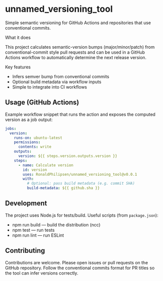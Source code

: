 # unnamed_versioning_tool

Simple semantic versioning for GitHub Actions and repositories that use
conventional commits.

What it does

This project calculates semantic-version bumps (major/minor/patch) from
conventional-commit style pull requests and can be used in a GitHub Actions
workflow to automatically determine the next release version.

Key features

- Infers semver bump from conventional commits
- Optional build metadata via workflow inputs
- Simple to integrate into CI workflows

## Usage (GitHub Actions)

Example workflow snippet that runs the action and exposes the computed version
as a job output:

```yaml
jobs:
  version:
    runs-on: ubuntu-latest
    permissions:
      contents: write
    outputs:
      version: ${{ steps.version.outputs.version }}
    steps:
      - name: Calculate version
        id: version
        uses: RonaldPhilipsen/unnamed_versioning_tool@v0.0.1
        with:
          # Optional: pass build metadata (e.g. commit SHA)
          build-metadata: ${{ github.sha }}
```

## Development

The project uses Node.js for tests/build. Useful scripts (from `package.json`):

- npm run build — build the distribution (ncc)
- npm test — run tests
- npm run lint — run ESLint

## Contributing

Contributions are welcome. Please open issues or pull requests on the GitHub
repository. Follow the conventional commits format for PR titles so the tool can
infer versions correctly.
